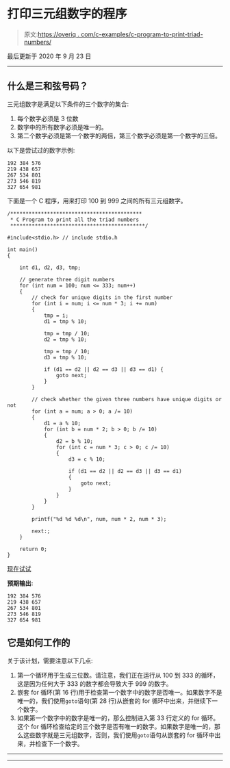 # 打印三元组数字的程序

> 原文:[https://overiq . com/c-examples/c-program-to-print-triad-numbers/](https://overiq.com/c-examples/c-program-to-print-triad-numbers/)

最后更新于 2020 年 9 月 23 日

* * *

## 什么是三和弦号码？

三元组数字是满足以下条件的三个数字的集合:

1.  每个数字必须是 3 位数
2.  数字中的所有数字必须是唯一的。
3.  第二个数字必须是第一个数字的两倍，第三个数字必须是第一个数字的三倍。

以下是尝试过的数字示例:

```
192 384 576
219 438 657
267 534 801
273 546 819
327 654 981

```

下面是一个 C 程序，用来打印 100 到 999 之间的所有三元组数字。

```
/*******************************************
 * C Program to print all the triad numbers
 ********************************************/

#include<stdio.h> // include stdio.h

int main() 
{

    int d1, d2, d3, tmp;

    // generate three digit numbers
    for (int num = 100; num <= 333; num++) 
    {
        // check for unique digits in the first number
        for (int i = num; i <= num * 3; i += num) 
        {
            tmp = i;
            d1 = tmp % 10;

            tmp = tmp / 10;
            d2 = tmp % 10;

            tmp = tmp / 10;
            d3 = tmp % 10;

            if (d1 == d2 || d2 == d3 || d3 == d1) {
                goto next;
            }
        }

        // check whether the given three numbers have unique digits or not
        for (int a = num; a > 0; a /= 10) 
        {
            d1 = a % 10;
            for (int b = num * 2; b > 0; b /= 10) 
            {
                d2 = b % 10;
                for (int c = num * 3; c > 0; c /= 10) 
                {
                    d3 = c % 10;

                    if (d1 == d2 || d2 == d3 || d3 == d1) 
                    {
                        goto next;
                    }
                }
            }
        }

        printf("%d %d %d\n", num, num * 2, num * 3);

        next:;
    }

    return 0;
}

```

[现在试试](https://overiq.com/c-online-compiler/yXw/)

**预期输出:**

```
192 384 576
219 438 657
267 534 801
273 546 819
327 654 981

```

## 它是如何工作的

关于该计划，需要注意以下几点:

1.  第一个循环用于生成三位数。请注意，我们正在运行从 100 到 333 的循环，这是因为任何大于 333 的数字都会导致大于 999 的数字。
2.  嵌套 for 循环(第 16 行)用于检查第一个数字中的数字是否唯一。如果数字不是唯一的，我们使用`goto`语句(第 28 行)从嵌套的 for 循环中出来，并继续下一个数字。
3.  如果第一个数字中的数字是唯一的，那么控制进入第 33 行定义的 for 循环。这个 for 循环检查给定的三个数字是否有唯一的数字。如果数字是唯一的，那么这些数字就是三元组数字，否则，我们使用`goto`语句从嵌套的 for 循环中出来，并检查下一个数字。

* * *

* * *